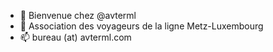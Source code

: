 - 👋 Bienvenue chez @avterml
- 👀 Association des voyageurs de la ligne Metz-Luxembourg
- 📫 bureau (at) avterml.com

<!---
avterml/avterml is a ✨ special ✨ repository because its `README.md` (this file) appears on your GitHub profile.
You can click the Preview link to take a look at your changes.
--->
